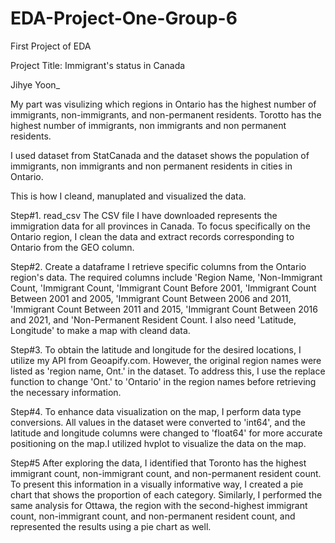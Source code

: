 # EDA-Project-One-Group-6
First Project of EDA 

Project Title: Immigrant's status in Canada

Jihye Yoon_

My part was visulizing which regions in Ontario has the highest number of immigrants, non-immigrants, and non-permanent residents.
Torotto has the highest number of immigrants, non immigrants and non permanent residents.

I used dataset from StatCanada and the dataset shows the population of immigrants, non immigrants and non permanent residents in cities in Ontario. 

This is how I cleand, manuplated and visualized the data.

Step#1. read_csv
The CSV file I have downloaded represents the immigration data for all provinces in Canada. To focus specifically on the Ontario region, I clean the data and extract records corresponding to Ontario from the GEO column.

Step#2. Create a dataframe
I retrieve specific columns from the Ontario region's data. The required columns include 'Region Name, 'Non-Immigrant Count, 'Immigrant Count, 'Immigrant Count Before 2001, 'Immigrant Count Between 2001 and 2005, 'Immigrant Count Between 2006 and 2011, 'Immigrant Count Between 2011 and 2015, 'Immigrant Count Between 2016 and 2021, and 'Non-Permanent Resident Count.  I also need
'Latitude, Longitude' to make a map with cleand data. 

Step#3.
To obtain the latitude and longitude for the desired locations, I utilize my API from Geoapify.com. However, the original region names were listed as 'region name, Ont.' in the dataset. To address this, I use the replace function to change 'Ont.' to 'Ontario' in the region names before retrieving the necessary information.

Step#4.
To enhance data visualization on the map, I perform data type conversions. All values in the dataset were converted to 'int64', and the latitude and longitude columns were changed to 'float64' for more accurate positioning on the map.I utilized hvplot to visualize the data on the map.

Step#5
After exploring the data, I identified that Toronto has the highest immigrant count, non-immigrant count, and non-permanent resident count. To present this information in a visually informative way, I created a pie chart that shows the proportion of each category. Similarly, I performed the same analysis for Ottawa, the region with the second-highest immigrant count, non-immigrant count, and non-permanent resident count, and represented the results using a pie chart as well.



